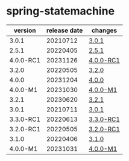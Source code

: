 # spring-statemachine	


|version|release date|changes|
|---|---|---|
|3.0.1|20210712|[3.0.1](./3.0.1-20210712.md)|
|2.5.1|20220405|[2.5.1](./2.5.1-20220405.md)|
|4.0.0-RC1|20231126|[4.0.0-RC1](./4.0.0-RC1-20231126.md)|
|3.2.0|20220505|[3.2.0](./3.2.0-20220505.md)|
|4.0.0|20231204|[4.0.0](./4.0.0-20231204.md)|
|4.0.0-M1|20231030|[4.0.0-M1](./4.0.0-M1-20231030.md)|
|3.2.1|20230620|[3.2.1](./3.2.1-20230620.md)|
|3.0.1|20210711|[3.0.1](./3.0.1-20210711.md)|
|3.3.0-RC1|20220613|[3.3.0-RC1](./3.3.0-RC1-20220613.md)|
|3.2.0-RC1|20220505|[3.2.0-RC1](./3.2.0-RC1-20220505.md)|
|3.1.0|20220406|[3.1.0](./3.1.0-20220406.md)|
|4.0.0-M1|20231031|[4.0.0-M1](./4.0.0-M1-20231031.md)|
